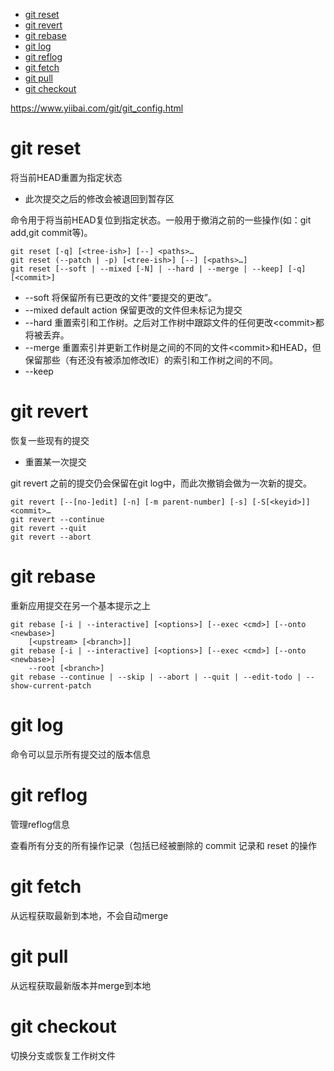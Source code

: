 
<!-- TOC -->

- [git reset](#git-reset)
- [git revert](#git-revert)
- [git rebase](#git-rebase)
- [git log](#git-log)
- [git reflog](#git-reflog)
- [git fetch](#git-fetch)
- [git pull](#git-pull)
- [git checkout](#git-checkout)

<!-- /TOC -->

https://www.yiibai.com/git/git_config.html

# git reset

将当前HEAD重置为指定状态

* 此次提交之后的修改会被退回到暂存区

命令用于将当前HEAD复位到指定状态。一般用于撤消之前的一些操作(如：git add,git commit等)。

```
git reset [-q] [<tree-ish>] [--] <paths>…​
git reset (--patch | -p) [<tree-ish>] [--] [<paths>…​]
git reset [--soft | --mixed [-N] | --hard | --merge | --keep] [-q] [<commit>]
```

* --soft 将保留所有已更改的文件“要提交的更改”。
* --mixed default action 保留更改的文件但未标记为提交 
* --hard 重置索引和工作树。之后对工作树中跟踪文件的任何更改\<commit\>都将被丢弃。
* --merge 重置索引并更新工作树是之间的不同的文件\<commit\>和HEAD，但保留那些（有还没有被添加修改IE）的索引和工作树之间的不同。
* --keep

# git revert

恢复一些现有的提交

* 重置某一次提交

git revert 之前的提交仍会保留在git log中，而此次撤销会做为一次新的提交。


```
git revert [--[no-]edit] [-n] [-m parent-number] [-s] [-S[<keyid>]] <commit>…​
git revert --continue
git revert --quit
git revert --abort
```

#  git rebase

重新应用提交在另一个基本提示之上


```
git rebase [-i | --interactive] [<options>] [--exec <cmd>] [--onto <newbase>]
	[<upstream> [<branch>]]
git rebase [-i | --interactive] [<options>] [--exec <cmd>] [--onto <newbase>]
	--root [<branch>]
git rebase --continue | --skip | --abort | --quit | --edit-todo | --show-current-patch
```

#  git log 

命令可以显示所有提交过的版本信息

#  git reflog

管理reflog信息

查看所有分支的所有操作记录（包括已经被删除的 commit 记录和 reset 的操作

#  git fetch

从远程获取最新到本地，不会自动merge

#  git pull

从远程获取最新版本并merge到本地 

#  git checkout

切换分支或恢复工作树文件
